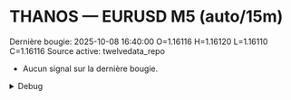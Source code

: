 # THANOS — EURUSD M5 (auto/15m)
Dernière bougie: 2025-10-08 16:40:00  O=1.16116  H=1.16120  L=1.16110  C=1.16116
Source active: twelvedata_repo

- Aucun signal sur la dernière bougie.

<details><summary>Debug</summary>

- TD_API_KEY manquant.

</details>